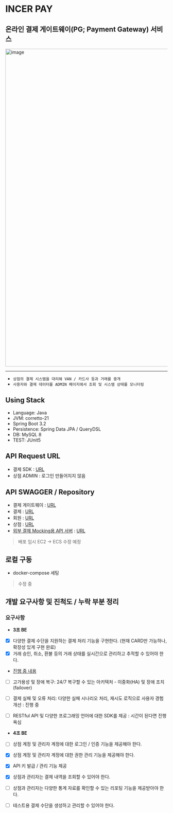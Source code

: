 # INCER PAY

## 온라인 결제 게이트웨이(PG; Payment Gateway) 서비스

<img width="988" alt="image" src="https://github.com/user-attachments/assets/17d0e5ee-dfa1-42cb-95b0-477665f32838">

-----

* `상점의 결제 시스템을 대리해 VAN / 카드사 등과 거래를 중개`
* `사용자와 결제 데이터를 ADMIN 페이지에서 조회 및 시스템 상태를 모니터링`

## Using Stack

- Language: Java
- JVM: corretto-21
- Spring Boot 3.2
- Persistence: Spring Data JPA / QueryDSL
- DB: MySQL 8
- TEST: JUnit5


## API Request URL

- 결제 SDK : [URL](http://43.202.59.167:5555/)
- 상점 ADMIN : 로그인 만들어지지 않음

## API SWAGGER / Repository

- 결제 게이트웨이 : [URL](http://43.202.59.167:5555/swagger-ui/index.html)
- 결제 : [URL](http://43.202.59.167:1111/swagger-ui/index.html)
- 회원 : [URL](http://43.202.59.167:2222/swagger-ui/index.html)
- 상점 : [URL](http://43.202.59.167:3333/swagger-ui/index.html)
- [외부 결제 Mocking용 API 서버](https://github.com/kail-is/simple-payment-api) : [URL](http://43.202.59.167:1234/swagger-ui/index.html)

> 배포 임시 EC2 -> ECS 수정 예정

## 로컬 구동

- docker-compose 세팅

> 수정 중

## 개발 요구사항 및 진척도 / 누락 부분 정리


### 요구사항

- **3조 BE**

- [x] 다양한 결제 수단을 지원하는 결제 처리 기능을 구현한다. (현재 CARD만 가능하나, 확장성 있게 구현 완료)
- [x] 거래 승인, 취소, 환불 등의 거래 상태를 실시간으로 관리하고 추적할 수 있어야 한다.

* [진행 중 내용](https://github.com/FC-InnerCircle/icd01-team04-fintech2-be/issues/7)
- [ ] 고가용성 및 장애 복구: 24/7 복구할 수 있는 아키텍처 - 이중화(HA) 및 장애 조치(failover) 
- [ ] 결제 실패 및 오류 처리: 다양한 실패 시나리오 처리, 재시도 로직으로 사용자 경험 개선 : 진행 중
- [ ] RESTful API 및 다양한 프로그래밍 언어에 대한 SDK를 제공 : 시간이 된다면 진행 욕심



- **4조 BE**

- [ ] 상점 계정 및 관리자 계정에 대한 로그인 / 인증 기능을 제공해야 한다.
- [x] 상점 계정 및 관리자 계정에 대한 권한 관리 기능을 제공해야 한다.
- [x] API 키 발급 / 관리 기능 제공
- [x] 상점과 관리자는 결제 내역을 조회할 수 있어야 한다.
- [ ] 상점과 관리자는 다양한 통계 자료를 확인할 수 있는 리포팅 기능을 제공받아야 한다.
- [ ] 테스트용 결제 수단을 생성하고 관리할 수 있어야 한다.




 
